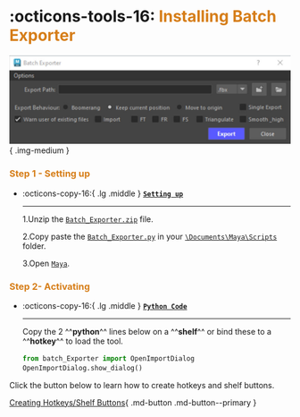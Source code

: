 # :octicons-tools-16: **<span style="color:rgb(214, 126, 25);">Installing Batch Exporter</span>**

![Baking Manager](images/Batch_Exporter_Window.jpg){ .img-medium } 

### <span style="color:rgb(214, 126, 25);">**Step 1 - Setting up**</span>
<div class="grid cards" markdown>

-   :octicons-copy-16:{ .lg .middle } __[`Setting up`](#)__

    ---

    1.Unzip the [`Batch_Exporter.zip`](#) file.
    
    2.Copy paste the [`Batch_Exporter.py`](#) in your [`\Documents\Maya\Scripts`](#) folder.
    
    3.Open [`Maya`](#). 

    <!-- [:octicons-arrow-right-24: Getting started](#) -->
    


</div>



### <span style="color:rgb(214, 126, 25);">**Step 2- Activating**</span>

<div class="grid cards" markdown>

-   :octicons-copy-16:{ .lg .middle } __[`Python Code`](#)__

    ---

    Copy the 2 ^^**python**^^  lines below on a ^^**shelf**^^  or bind these to a ^^**hotkey**^^  to load the tool.

    ``` py linenums="1"
    from batch_Exporter import OpenImportDialog
    OpenImportDialog.show_dialog()
    ```


</div>


Click the button below to learn how to create hotkeys and shelf buttons.

[Creating Hotkeys/Shelf Buttons](../Create%20Hotkeys%20Shelf%20Buttons/index.md){ .md-button .md-button--primary }
